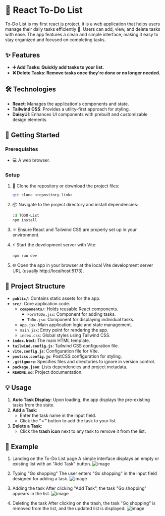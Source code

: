 
# 📝 React To-Do List

To-Do List is my first react js project, it is a web application that helps users manage their daily tasks efficiently 📝. Users can add, view, and delete tasks with ease. The app features a clean and simple interface, making it easy to stay organized and focused on completing tasks.

## ✨ Features

- **➕ Add Tasks: Quickly add tasks to your list.**
- **❌ Delete Tasks: Remove tasks once they're done or no longer needed.**

## 🛠️ Technologies



- **React**: Manages the application's components and state.
- **Tailwind CSS**: Provides a utility-first approach for styling.
- **DaisyUI**: Enhances UI components with prebuilt and customizable design elements.

## 🚀 Getting Started

### Prerequisites

- 💻 A web browser.

### Setup  

1. 📂 Clone the repository or download the project files:  
   ```bash  
   git clone <repository-link>
   ```
2. 📦 Navigate to the project directory and install dependencies:

   ```bash
   cd TODO-List  
   npm install
   ```
3. ⚛️ Ensure React and Tailwind CSS are properly set up in your environment.
   
4. ⚡ Start the development server with Vite:
   ```bash
   npm run dev
   ```  
5. 🌐 Open the app in your browser at the local Vite development server URL (usually http://localhost:5173).


## 📁 Project Structure  

- **`public/`**: Contains static assets for the app.  
- **`src/`**: Core application code.  
  - **`components/`**: Holds reusable React components.  
    - `FormToDo.jsx`: Component for adding tasks.  
    - `ToDo.jsx`: Component for displaying individual tasks.  
  - `App.jsx`: Main application logic and state management.  
  - `main.jsx`: Entry point for rendering the app.  
  - `index.css`: Global styles using Tailwind CSS.  
- **`index.html`**: The main HTML template.  
- **`tailwind.config.js`**: Tailwind CSS configuration file.  
- **`vite.config.js`**: Configuration file for Vite.  
- **`postcss.config.js`**: PostCSS configuration for styling.  
- **`.gitignore`**: Specifies files and directories to ignore in version control.  
- **`package.json`**: Lists dependencies and project metadata.  
- **`README.md`**: Project documentation.  

## 💡 Usage  

1. **Auto Task Display**: Upon loading, the app displays the pre-existing tasks from the state.  
2. **Add a Task**:  
   - Enter the task name in the input field.  
   - Click the **"+"** button to add the task to your list.  
3. **Delete a Task**:  
   - Click the **trash icon** next to any task to remove it from the list.  

## 🌈 Example
1. Landing on the To-Do List page
A simple interface displays an empty or existing list with an "Add Task" button.
![image](https://github.com/user-attachments/assets/c308d5a0-a55c-4ae7-9466-9fb8d1a41297)

2. Typing "Go shopping"
The user enters "Go shopping" in the input field designed for adding a task.
![image](https://github.com/user-attachments/assets/8ca29485-e9d6-49b2-b571-db5dcafdadc6)

3. Adding the task
After clicking "Add Task", the task "Go shopping" appears in the list.
![image](https://github.com/user-attachments/assets/2245b178-d52e-4943-a97b-50e29275d088)

4. Deleting the task
After clicking on the trash, the task "Go shopping" is removed from the list, and the updated list is displayed.
![image](https://github.com/user-attachments/assets/2c175995-a4d5-48f2-9185-8f15cbab7147)


